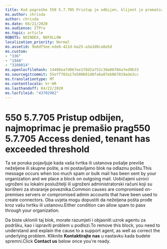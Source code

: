 ```yaml
---
title: Kod pogreške 550 5.7.705 Pristup je odbijen, klijent je premašio prag
ms.author: chrisda
author: chrisda
ms.date: 04/21/2020
ms.audience: ITPro
ms.topic: article
ROBOTS: NOINDEX, NOFOLLOW
localization_priority: Normal
ms.assetid: 9e6df5ee-ede8-421d-ba25-a3a3d0ca0a5d
ms.custom:
- "336"
- "1948"
- "3100014"
ms.openlocfilehash: 14488ea7d067ee1f8d2a752c30a06f84a7ed9b33
ms.sourcegitcommit: 55eff703a17e500681d8fa6a87eb067019ade3cc
ms.translationtype: MT
ms.contentlocale: hr-HR
ms.lasthandoff: 04/22/2020
ms.locfileid: "43702982"
---
```

# <a name="550-57705-access-denied-tenant-has-exceeded-threshold"></a><span data-ttu-id="9d5f4-102">550 5.7.705 Pristup odbijen, najmoprimac je premašio prag</span><span class="sxs-lookup"><span data-stu-id="9d5f4-102">550 5.7.705 Access denied, tenant has exceeded threshold</span></span>

<span data-ttu-id="9d5f4-103">Ta se poruka pojavljuje kada vaša tvrtka ili ustanova pošalje previše neželjene ili skupne pošte, a mi postavljamo blok na odlaznu poštu.</span><span class="sxs-lookup"><span data-stu-id="9d5f4-103">This message occurs when too much spam or bulk mail has been sent by your organization and we place a block on outgoing mail.</span></span>
<span data-ttu-id="9d5f4-104">Uobičajeni uzroci ugroženi su lokalni poslužitelji ili ugroženi administratorski računi koji su korišteni za stvaranje poveznika.</span><span class="sxs-lookup"><span data-stu-id="9d5f4-104">Common causes are compromised on-premises servers or compromised admin accounts that have been used to create connectors.</span></span> <span data-ttu-id="9d5f4-105">Oba uvjeta mogu dopustiti da neželjena pošta prođe kroz vašu tvrtku ili ustanovu.</span><span class="sxs-lookup"><span data-stu-id="9d5f4-105">Either condition can allow spam to pass through your organization.</span></span>

<span data-ttu-id="9d5f4-106">Da biste uklonili taj blok, morate razumjeti i objasniti uzrok agentu za podršku, kao i ispraviti problem u podlozi.</span><span class="sxs-lookup"><span data-stu-id="9d5f4-106">To remove this block, you need to understand and explain the cause to a support agent, as well as correct the underlying problem.</span></span>
<span data-ttu-id="9d5f4-107">Kliknite **Kontaktirajte nas** u nastavku kada budete spremni.</span><span class="sxs-lookup"><span data-stu-id="9d5f4-107">Click **Contact us** below once you're ready.</span></span>
